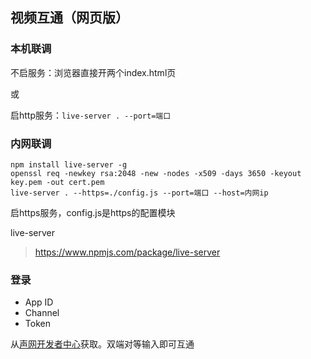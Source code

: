 视频互通（网页版）
---

### 本机联调

不启服务：浏览器直接开两个index.html页

或

启http服务：`live-server . --port=端口`

### 内网联调

```
npm install live-server -g
openssl req -newkey rsa:2048 -new -nodes -x509 -days 3650 -keyout key.pem -out cert.pem
live-server . --https=./config.js --port=端口 --host=内网ip
```
启https服务，config.js是https的配置模块

live-server 
>https://www.npmjs.com/package/live-server

### 登录

- App ID
- Channel
- Token

从[声网开发者中心](https://docs.agora.io/en)获取。双端对等输入即可互通
